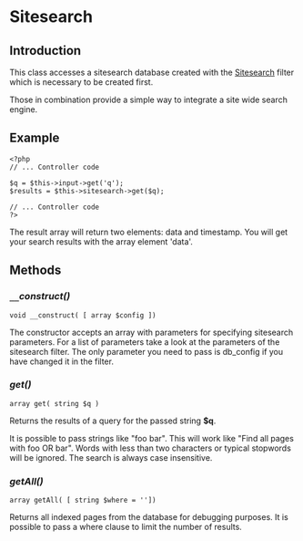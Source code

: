 # Sitesearch #



## Introduction ##

This class accesses a sitesearch database created with the [Sitesearch](FiltersSiteSearch.md) filter which is necessary to be created first.

Those in combination provide a simple way to integrate a site wide search engine.

## Example ##
```
<?php
// ... Controller code
 
$q = $this->input->get('q');
$results = $this->sitesearch->get($q);
 
// ... Controller code
?>
```

The result array will return two elements: data and timestamp. You will get your search results with the array element 'data'.

## Methods ##

### _`__`construct()_ ###
```
void __construct( [ array $config ])
```
The constructor accepts an array with parameters for specifying sitesearch parameters.
For a list of parameters take a look at the parameters of the sitesearch filter. The only parameter you need to pass is db\_config if you have changed it in the filter.

### _get()_ ###
```
array get( string $q )
```
Returns the results of a query for the passed string **$q**.

It is possible to pass strings like "foo bar". This will work like "Find all pages with foo OR bar".
Words with less than two characters or typical stopwords will be ignored.
The search is always case insensitive.

### _getAll()_ ###
```
array getAll( [ string $where = ''])
```
Returns all indexed pages from the database for debugging purposes.
It is possible to pass a where clause to limit the number of results.
